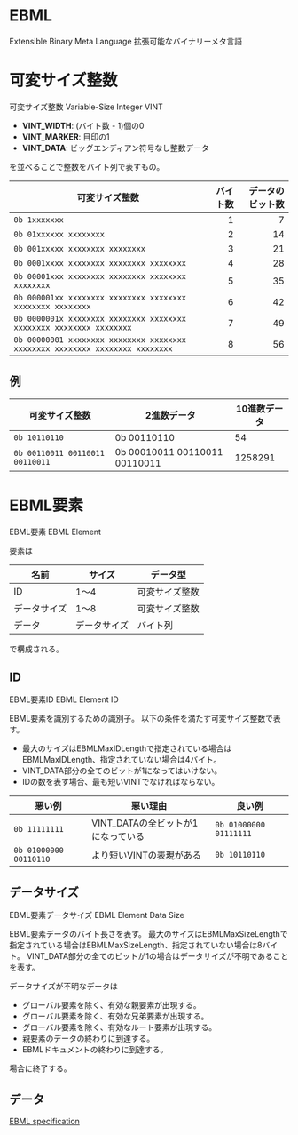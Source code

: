 # EBML

Extensible Binary Meta Language
拡張可能なバイナリーメタ言語

# 可変サイズ整数

可変サイズ整数
Variable-Size Integer
VINT

- __VINT_WIDTH__: (バイト数 - 1)個の0
- __VINT_MARKER__: 目印の1
- __VINT_DATA__: ビッグエンディアン符号なし整数データ

を並べることで整数をバイト列で表すもの。

| 可変サイズ整数 | バイト数 | データのビット数 |
| --- | ---: | ---: |
| `0b 1xxxxxxx` | 1 | 7 |
| `0b 01xxxxxx xxxxxxxx` | 2 | 14 |
| `0b 001xxxxx xxxxxxxx xxxxxxxx` | 3 | 21 |
| `0b 0001xxxx xxxxxxxx xxxxxxxx xxxxxxxx` | 4 | 28 |
| `0b 00001xxx xxxxxxxx xxxxxxxx xxxxxxxx xxxxxxxx` | 5 | 35 |
| `0b 000001xx xxxxxxxx xxxxxxxx xxxxxxxx xxxxxxxx xxxxxxxx` | 6 | 42 |
| `0b 0000001x xxxxxxxx xxxxxxxx xxxxxxxx xxxxxxxx xxxxxxxx xxxxxxxx` | 7 | 49 |
| `0b 00000001 xxxxxxxx xxxxxxxx xxxxxxxx xxxxxxxx xxxxxxxx xxxxxxxx xxxxxxxx` | 8 | 56 |

## 例

| 可変サイズ整数 | 2進数データ | 10進数データ |
| --- | --- | --- |
| `0b 10110110` | 0b 00110110 | 54 |
| `0b 00110011 00110011 00110011` | 0b 00010011 00110011 00110011 | 1258291 |

# EBML要素

EBML要素
EBML Element

要素は

| 名前 | サイズ | データ型 |
| --- | --- | --- |
| ID | 1〜4 | 可変サイズ整数 |
| データサイズ | 1〜8 | 可変サイズ整数 |
| データ | データサイズ | バイト列 |

で構成される。

## ID

EBML要素ID
EBML Element ID

EBML要素を識別するための識別子。
以下の条件を満たす可変サイズ整数で表す。

- 最大のサイズはEBMLMaxIDLengthで指定されている場合はEBMLMaxIDLength、指定されていない場合は4バイト。
- VINT_DATA部分の全てのビットが1になってはいけない。
- IDの数を表す場合、最も短いVINTでなければならない。

| 悪い例 | 悪い理由 | 良い例 |
| --- | --- | --- |
| `0b 11111111` | VINT_DATAの全ビットが1になっている | `0b 01000000 01111111` |
| `0b 01000000 00110110` | より短いVINTの表現がある | `0b 10110110` |

## データサイズ

EBML要素データサイズ
EBML Element Data Size

EBML要素データのバイト長さを表す。
最大のサイズはEBMLMaxSizeLengthで指定されている場合はEBMLMaxSizeLength、指定されていない場合は8バイト。
VINT_DATA部分の全てのビットが1の場合はデータサイズが不明であることを表す。

データサイズが不明なデータは

- グローバル要素を除く、有効な親要素が出現する。
- グローバル要素を除く、有効な兄弟要素が出現する。
- グローバル要素を除く、有効なルート要素が出現する。
- 親要素のデータの終わりに到達する。
- EBMLドキュメントの終わりに到達する。

場合に終了する。

## データ

[EBML specification](https://github.com/ietf-wg-cellar/ebml-specification/blob/242ada684e31aa84b64dbaf99b68695844777a7c/specification.markdown)
